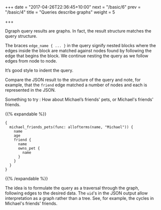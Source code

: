+++
date = "2017-04-26T22:36:45+10:00"
next = "/basic/6"
prev = "/basic/4"
title = "Queries describe graphs"
weight = 5

+++

Dgraph query results are graphs.  In fact, the result structure matches the query structure.

The braces `edge_name { ... }` in the query
signify nested blocks where the edges inside the block are matched
against  nodes found by following the edge that begins the block.
We continue nesting the query as we follow edges from node to node.

It’s good style to indent the query.


Compare the JSON result to the structure of the query and note, for
example, that the `friend` edge matched a number of nodes and each is
represented in the JSON.


Something to try : How about Michael’s friends' pets, or Michael's
friends' friends.


{{% expandable %}}
```
{
  michael_friends_pets(func: allofterms(name, "Michael")) {
    name
    age
    friend {
      name
      owns_pet {
        name
      }
    }
  }
}
```  
{{% /expandable %}}


The idea is to formulate the query as a traversal
through the graph, following edges to the desired data.  The `uid`'s in the JSON output allow
interpretation as a graph rather than a tree.  See, for example, the
cycles in Michael's friends' friends.
